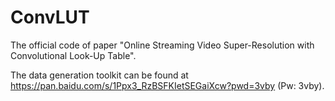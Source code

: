 # ConvLUT
The official code of paper "Online Streaming Video Super-Resolution with Convolutional Look-Up Table".

The data generation toolkit can be found at <a href="https://pan.baidu.com/s/1Ppx3_RzBSFKIetSEGaiXcw?pwd=3vby" title="(https://pan.baidu.com/s/1Ppx3_RzBSFKIetSEGaiXcw?pwd=3vby(Pw: 3vby))">https://pan.baidu.com/s/1Ppx3_RzBSFKIetSEGaiXcw?pwd=3vby (Pw: 3vby). 
